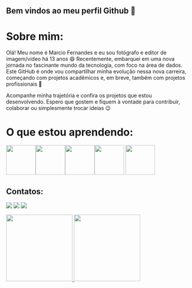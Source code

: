 ## Bem vindos ao meu perfil Github :wave:
# Sobre mim: 

Olá! Meu nome é Marcio Fernandes e eu sou fotógrafo e editor de imagem/video há 13 anos :smile:
Recentemente, embarquei em uma nova jornada no fascinante mundo da tecnologia, com foco na área de dados. Este GitHub é onde vou compartilhar minha evolução nessa nova carreira, começando com projetos acadêmicos e, em breve, também com projetos profissionais :pray:

Acompanhe minha trajetória e confira os projetos que estou desenvolvendo. Espero que gostem e fiquem à vontade para contribuir, colaborar ou simplesmente trocar ideias :wink:

# O que estou aprendendo: 

<img loading="lazy" src="https://cdn.jsdelivr.net/gh/devicons/devicon@latest/icons/python/python-original-wordmark.svg" width="80" height="80"/><img loading="lazy" src="https://cdn.jsdelivr.net/gh/devicons/devicon@latest/icons/postgresql/postgresql-plain-wordmark.svg" width="80" height="80"/><img loading="lazy" src="https://cdn.jsdelivr.net/gh/devicons/devicon@latest/icons/azuresqldatabase/azuresqldatabase-original.svg" width="80" height="80"/><img loading="lazy" src="https://cdn.jsdelivr.net/gh/devicons/devicon@latest/icons/amazonwebservices/amazonwebservices-plain-wordmark.svg" width="80" height="80"/> <img loading="lazy" src="https://cdn.jsdelivr.net/gh/devicons/devicon@latest/icons/javascript/javascript-plain.svg" width="80" height="80"/>

## Contatos:

<div>

<a href="https://instagram.com/marc_fernandes" target="_blank"><img loading="lazy" src="https://img.shields.io/badge/-Instagram-%23E4405F?style=for-the-badge&logo=instagram&logoColor=white" target="_blank"></a>
<a href = "mailto:marc.fernandes13@gmail.com"><img loading="lazy" src="https://img.shields.io/badge/Gmail-D14836?style=for-the-badge&logo=gmail&logoColor=white" target="_blank"></a>
<a href="https://www.linkedin.com/in/marcioofernandes" target="_blank"><img loading="lazy" src="https://img.shields.io/badge/-LinkedIn-%230077B5?style=for-the-badge&logo=linkedin&logoColor=white" target="_blank"></a>   
</div>
    
<div>
  <a href="https://github.com/projetoenquadro">
    <img loading="lazy" height="180em" src="https://github-readme-stats.vercel.app/api/top-langs/?username=projetoenquadro&layout=compact&langs_count=7&theme=dracula"/>
    <img loading="lazy" height="180em" src="https://github-readme-stats.vercel.app/api?username=projetoenquadro&show_icons=true&theme=dracula&include_all_commits=true&count_private=true"/>
  </a>
</div>
   
          

          
         
          

          
